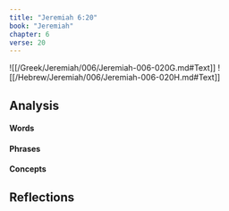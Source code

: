 ```yaml
---
title: "Jeremiah 6:20"
book: "Jeremiah"
chapter: 6
verse: 20
---
```

![[/Greek/Jeremiah/006/Jeremiah-006-020G.md#Text]]
![[/Hebrew/Jeremiah/006/Jeremiah-006-020H.md#Text]]

## Analysis

#### Words

#### Phrases

#### Concepts

## Reflections
